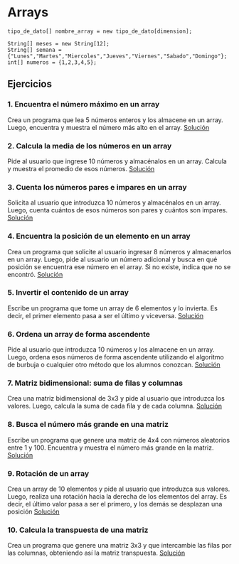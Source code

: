 # Arrays
```
tipo_de_dato[] nombre_array = new tipo_de_dato[dimension];

String[] meses = new String[12];
String[] semana = {"Lunes","Martes","Miercoles","Jueves","Viernes","Sabado","Domingo"};
int[] numeros = {1,2,3,4,5};
```


## Ejercicios
### 1. Encuentra el número máximo en un array

Crea un programa que lea 5 números enteros y los almacene en un array. Luego, encuentra y muestra el número más alto en el array.
[Solución](3.3ejerciciosArrays/arrays1/src/mayornumeroarray/Main.java)

### 2. Calcula la media de los números en un array

Pide al usuario que ingrese 10 números y almacénalos en un array. Calcula y muestra el promedio de esos números.
[Solución](3.3ejerciciosArrays/arrays2/src/arraysNotas/Main.java)

### 3. Cuenta los números pares e impares en un array

Solicita al usuario que introduzca 10 números y almacénalos en un array. Luego, cuenta cuántos de esos números son pares y cuántos son impares.
[Solución](3.3ejerciciosArrays/arrays3/src/arraysPares/Main.java)

### 4. Encuentra la posición de un elemento en un array

Crea un programa que solicite al usuario ingresar 8 números y almacenarlos en un array. Luego, pide al usuario un número adicional y busca en qué posición se encuentra ese número en el array. Si no existe, indica que no se encontró.
[Solución](3.3ejerciciosArrays/arrays4/src/arrays4/Main.java)

### 5. Invertir el contenido de un array
Escribe un programa que tome un array de 6 elementos y lo invierta. Es decir, el primer elemento pasa a ser el último y viceversa.
[Solución](3.3ejerciciosArrays/arrays5/src/arrays5/Main.java)

### 6. Ordena un array de forma ascendente
Pide al usuario que introduzca 10 números y los almacene en un array. Luego, ordena esos números de forma ascendente utilizando el algoritmo de burbuja o cualquier otro método que los alumnos conozcan.
[Solución](3.3ejerciciosArrays/arrays6/src/arrays6/Main.java)

### 7. Matriz bidimensional: suma de filas y columnas
Crea una matriz bidimensional de 3x3 y pide al usuario que introduzca los valores. Luego, calcula la suma de cada fila y de cada columna.
[Solución](3.3ejerciciosArrays/arrays7/src/arrays7/Main.java)

### 8. Busca el número más grande en una matriz
Escribe un programa que genere una matriz de 4x4 con números aleatorios entre 1 y 100. Encuentra y muestra el número más grande en la matriz.
[Solución](3.3ejerciciosArrays/arrays8/src/arrays8/Main.java)

### 9. Rotación de un array
Crea un array de 10 elementos y pide al usuario que introduzca sus valores. Luego, realiza una rotación hacia la derecha de los elementos del array. Es decir, el último valor pasa a ser el primero, y los demás se desplazan una posición
[Solución](3.3ejerciciosArrays/arrays9/src/arrays9/Main.java)

### 10. Calcula la transpuesta de una matriz
Crea un programa que genere una matriz 3x3 y que intercambie las filas por las columnas, obteniendo así la matriz transpuesta.
[Solución](3.3ejerciciosArrays/arrays10/src/arrays10/Main.java)

